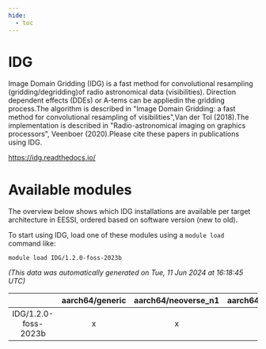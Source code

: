 ```yaml
---
hide:
  - toc
---
```


IDG
===


Image Domain Gridding (IDG) is a fast method for convolutional resampling (gridding/degridding)of radio astronomical data (visibilities). Direction dependent effects (DDEs) or A-tems can be appliedin the gridding process.The algorithm is described in "Image Domain Gridding: a fast method for convolutional resampling of visibilities",Van der Tol (2018).The implementation is described in "Radio-astronomical imaging on graphics processors", Veenboer (2020).Please cite these papers in publications using IDG.

https://idg.readthedocs.io/
# Available modules


The overview below shows which IDG installations are available per target architecture in EESSI, ordered based on software version (new to old).

To start using IDG, load one of these modules using a `module load` command like:

```shell
module load IDG/1.2.0-foss-2023b
```

*(This data was automatically generated on Tue, 11 Jun 2024 at 16:18:45 UTC)*  

| |aarch64/generic|aarch64/neoverse_n1|aarch64/neoverse_v1|x86_64/generic|x86_64/amd/zen2|x86_64/amd/zen3|x86_64/intel/haswell|x86_64/intel/skylake_avx512|
| :---: | :---: | :---: | :---: | :---: | :---: | :---: | :---: | :---: |
|IDG/1.2.0-foss-2023b|x|x|x|x|x|x|x|x|
